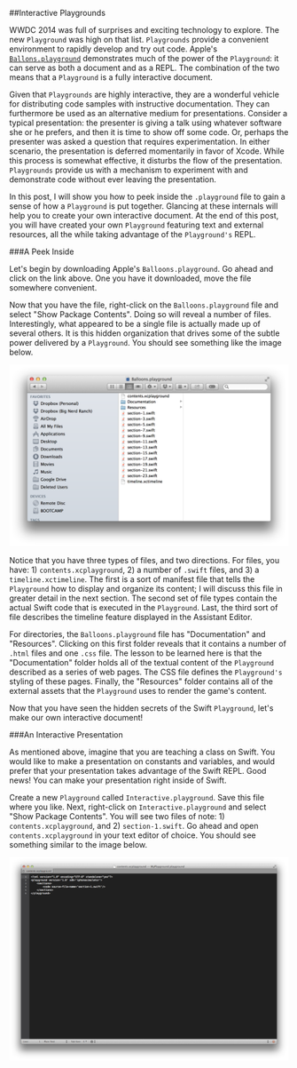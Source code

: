 ##Interactive Playgrounds

WWDC 2014 was full of surprises and exciting technology to explore.  The new `Playground` was high on that list.  `Playgrounds` provide a convenient environment to rapidly develop and try out code.  Apple's [`Ballons.playground`](https://developer.apple.com/swift/blog/?id=9) demonstrates much of the power of the `Playground`: it can serve as both a document and as a REPL.  The combination of the two means that a `Playground` is a fully interactive document.

Given that `Playgrounds` are highly interactive, they are a wonderful vehicle for distributing code samples with instructive documentation.  They can furthermore be used as an alternative medium for presentations.  Consider a typical presentation: the presenter is giving a talk using whatever software she or he prefers, and then it is time to show off some code.  Or, perhaps the presenter was asked a question that requires experimentation.  In either scenario, the presentation is deferred momentarily in favor of Xcode.  While this process is somewhat effective, it disturbs the flow of the presentation.  `Playgrounds` provide us with a mechanism to experiment with and demonstrate code without ever leaving the presentation.

In this post, I will show you how to peek inside the `.playground` file to gain a sense of how a `Playground` is put together.  Glancing at these internals will help you to create your own interactive document.  At the end of this post, you will have created your own `Playground` featuring text and external resources, all the while taking advantage of the `Playground's` REPL.

###A Peek Inside

Let's begin by downloading Apple's `Balloons.playground`.  Go ahead and click on the link above.  One you have it downloaded, move the file somewhere convenient.

Now that you have the file, right-click on the `Balloons.playground` file and select "Show Package Contents".  Doing so will reveal a number of files.  Interestingly, what appeared to be a single file is actually made up of several others.  It is this hidden organization that drives some of the subtle power delivered by a `Playground`.  You should see something like the image below.

![Playground Package Contents](playgroundPackageContents.png)

Notice that you have three types of files, and two directions.  For files, you have: 1) `contents.xcplayground`, 2) a number of `.swift` files, and 3) a `timeline.xctimeline`.  The first is a sort of manifest file that tells the `Playground` how to display and organize its content; I will discuss this file in greater detail in the next section.  The second set of file types contain the actual Swift code that is executed in the `Playground`.  Last, the third sort of file describes the timeline feature displayed in the Assistant Editor.

For directories, the `Balloons.playground` file has "Documentation" and "Resources".  Clicking on this first folder reveals that it contains a number of `.html` files and one `.css` file.  The lesson to be learned here is that the "Documentation" folder holds all of the textual content of the `Playground` described as a series of web pages.  The CSS file defines the `Playground's` styling of these pages.  Finally, the "Resources" folder contains all of the external assets that the `Playground` uses to render the game's content.

Now that you have seen the hidden secrets of the Swift `Playground`, let's make our own interactive document!

###An Interactive Presentation

As mentioned above, imagine that you are teaching a class on Swift.  You would like to make a presentation on constants and variables, and would prefer that your presentation takes advantage of the Swift REPL.  Good news!  You can make your presentation right inside of Swift.

Create a new `Playground` called `Interactive.playground`.  Save this file where you like.  Next, right-click on `Interactive.playground` and select "Show Package Contents".  You will see two files of note: 1) `contents.xcplayground`, and 2) `section-1.swift`.  Go ahead and open `contents.xcplayground` in your text editor of choice.  You should see something similar to the image below.

![Playground Package Contents](contentsPlayground.png)